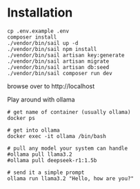 # Installation
```
cp .env.example .env
composer install
./vendor/bin/sail up -d
./vendor/bin/sail npm install
./vendor/bin/sail artisan key:generate
./vendor/bin/sail artisan migrate
./vendor/bin/sail artisan db:seed
./vendor/bin/sail composer run dev
```

browse over to http://localhost


Play around with ollama 
```
# get name of container (usually ollama)
docker ps

# get into ollama
docker exec -it ollama /bin/bash

# pull any model your system can handle
#ollama pull llama3.2
#ollama pull deepseek-r1:1.5b

# send it a simple prompt
ollama run llama3.2 "Hello, how are you?"
```

